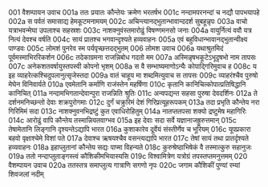 001	वैशम्पायन उवाच
001a	ततः प्रयातः कौन्तेयः क्रमेण भरतर्षभ
001c	नन्दामपरनन्दां च नद्यौ पापभयापहे
002a	स पर्वतं समासाद्य हेमकूटमनामयम्
002c	अचिन्त्यानद्भुतान्भावान्ददर्श सुबहून्नृपः
003a	वाचो यत्राभवन्मेघा उपलाश्च सहस्रशः
003c	नाशक्नुवंस्तमारोढुं विषण्णमनसो जनाः
004a	वायुर्नित्यं ववौ यत्र नित्यं देवश्च वर्षति
004c	सायं प्रातश्च भगवान्दृश्यते हव्यवाहनः
005a	एवं बहुविधान्भावानद्भुतान्वीक्ष्य पाण्डवः
005c	लोमशं पुनरेव स्म पर्यपृच्छत्तदद्भुतम्
006	लोमश उवाच
006a	यथाश्रुतमिदं पूर्वमस्माभिररिकर्शन
006c	तदेकाग्रमना राजन्निबोध गदतो मम
007a	अस्मिन्नृषभकूटेऽभूदृषभो नाम तापसः
007c	अनेकशतवर्षायुस्तपस्वी कोपनो भृशम्
008a	स वै सम्भाष्यमाणोऽन्यैः कोपाद्गिरिमुवाच ह
008c	य इह व्याहरेत्कश्चिदुपलानुत्सृजेस्तदा
009a	वातं चाहूय मा शब्दमित्युवाच स तापसः
009c	व्याहरंश्चैव पुरुषो मेघेन विनिवार्यते
010a	एवमेतानि कर्माणि राजंस्तेन महर्षिणा
010c	कृतानि कानिचित्कोपात्प्रतिषिद्धानि कानिचित्
011a	नन्दामभिगतान्देवान्पुरा राजन्निति श्रुतिः
011c	अन्वपद्यन्त सहसा पुरुषा देवदर्शिनः
012a	ते दर्शनमनिच्छन्तो देवाः शक्रपुरोगमाः
012c	दुर्गं चक्रुरिमं देशं गिरिप्रत्यूहरूपकम्
013a	तदा प्रभृति कौन्तेय नरा गिरिमिमं सदा
013c	नाशक्नुवनभिद्रष्टुं कुत एवाधिरोहितुम्
014a	नातप्ततपसा शक्यो द्रष्टुमेष महागिरिः
014c	आरोढुं वापि कौन्तेय तस्मान्नियतवाग्भव
015a	इह देवाः सदा सर्वे यज्ञानाजह्रुरुत्तमान्
015c	तेषामेतानि लिङ्गानि दृश्यन्तेऽद्यापि भारत
016a	कुशाकारेव दूर्वेयं संस्तीर्णेव च भूरियम्
016c	यूपप्रकारा बहवो वृक्षाश्चेमे विशां पते
017a	देवाश्च ऋषयश्चैव वसन्त्यद्यापि भारत
017c	तेषां सायं तथा प्रातर्दृश्यते हव्यवाहनः
018a	इहाप्लुतानां कौन्तेय सद्यः पाप्मा विहन्यते
018c	कुरुश्रेष्ठाभिषेकं वै तस्मात्कुरु सहानुजः
019a	ततो नन्दाप्लुताङ्गस्त्वं कौशिकीमभियास्यसि
019c	विश्वामित्रेण यत्रोग्रं तपस्तप्तमनुत्तमम्
020	वैशम्पायन उवाच
020a	ततस्तत्र समाप्लुत्य गात्राणि सगणो नृपः
020c	जगाम कौशिकीं पुण्यां रम्यां शिवजलां नदीम्
